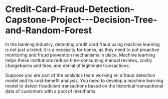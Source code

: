 # Credit-Card-Fraud-Detection-Capstone-Project---Decision-Tree-and-Random-Forest

In the banking industry, detecting credit card fraud using machine learning is not just a trend; it is a necessity for banks, as they need to put proactive monitoring and fraud prevention mechanisms in place. Machine learning helps these institutions reduce time-consuming manual reviews, costly chargebacks and fees, and denial of legitimate transactions.

Suppose you are part of the analytics team working on a fraud detection model and its cost-benefit analysis. You need to develop a machine learning model to detect fraudulent transactions based on the historical transactional data of customers with a pool of merchants.
